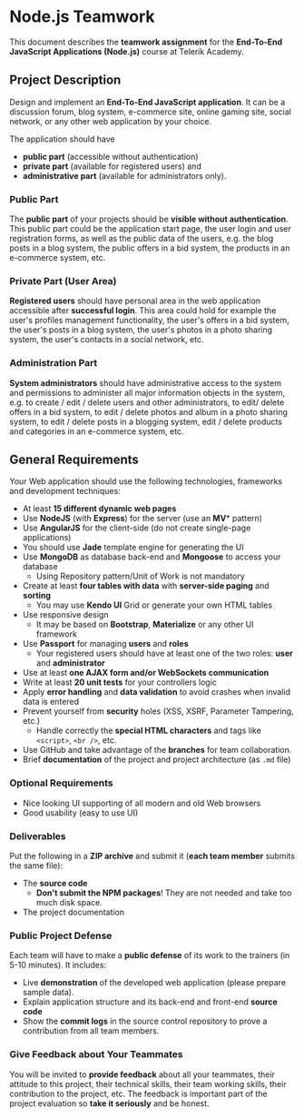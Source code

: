 # Node.js Teamwork

This document describes the **teamwork assignment** for the **End-To-End JavaScript Applications (Node.js)** course at Telerik Academy.

## Project Description

Design and implement an
**End-To-End JavaScript application**. It can be a discussion forum, blog system, e-commerce site, online gaming site, social network, or any other web application by your choice.

The application should have
* **public part** (accessible without authentication)
* **private part** (available for registered users) and
* **administrative part** (available for administrators only).

### Public Part

The **public part** of your projects should be **visible without authentication**.
This public part could be the application start page, the user login and user registration forms, as well as the public data of the users, e.g. the blog posts in a blog system, the public offers in a bid system, the products in an e-commerce system, etc.

### Private Part (User Area)

**Registered users** should have personal area in the web application accessible after **successful login**.
This area could hold for example the user's profiles management functionality, the user's offers in a bid system, the user's posts in a blog system, the user's photos in a photo sharing system, the user's contacts in a social network, etc.

### Administration Part

**System administrators** should have administrative access to the system and permissions to administer all major information objects in the system, e.g. to create / edit / delete users and other administrators, to edit/ delete offers in a bid system, to edit / delete photos and album in a photo sharing system, to edit / delete posts in a blogging system, edit / delete products and categories in an e-commerce system, etc.

## General Requirements

Your Web application should use the following technologies, frameworks and development techniques:

* At least **15 different dynamic web pages**
* Use **NodeJS** (with **Express**) for the server (use an **MV*** pattern)
* Use **AngularJS** for the client-side (do not create single-page applications)
* You should use **Jade** template engine for generating the UI
* Use **MongoDB** as database back-end and **Mongoose** to access your database
	* Using Repository pattern/Unit of Work is not mandatory
* Create at least **four tables with data** with **server-side paging** and **sorting**
	* You may use **Kendo UI** Grid or generate your own HTML tables
* Use responsive design
	* It may be based on **Bootstrap**, **Materialize** or any other UI framework
* Use **Passport** for managing **users** and **roles**
	* Your registered users should have at least one of the two roles: **user** and **administrator**
* Use at least **one AJAX form and/or WebSockets communication**
* Write at least **20 unit tests** for your controllers logic
* Apply **error handling** and **data validation** to avoid crashes when invalid data is entered
* Prevent yourself from **security** holes (XSS, XSRF, Parameter Tampering, etc.)
	* Handle correctly the **special HTML characters** and tags like `<script>`, `<br />`, etc.
* Use GitHub and take advantage of the **branches** for team collaboration.
* Brief **documentation** of the project and project architecture (as `.md` file)

### Optional Requirements

* Nice looking UI supporting of all modern and old Web browsers
* Good usability (easy to use UI)

### Deliverables

Put the following in a **ZIP archive** and submit it (**each team member** submits the same file):
* The **source code**
	* **Don't submit the NPM packages**! They are not needed and take too much disk space.
* The project documentation

### Public Project Defense

Each team will have to make a **public defense** of its work to the trainers (in 5-10 minutes). It includes:

* Live **demonstration** of the developed web application (please prepare sample data).
* Explain application structure and its back-end and front-end **source code**
* Show the **commit logs** in the source control repository to prove a contribution from all team members.

### Give Feedback about Your Teammates

You will be invited to **provide feedback** about all your teammates, their attitude to this project, their technical skills, their team working skills, their contribution to the project, etc.
The feedback is important part of the project evaluation so **take it seriously** and be honest.
